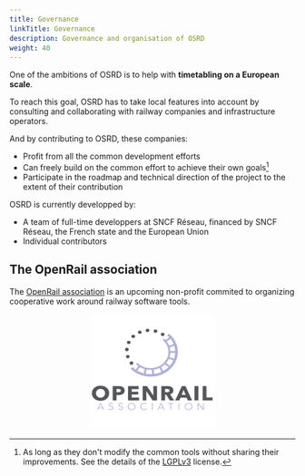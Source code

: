 ```yaml
---
title: Governance
linkTitle: Governance
description: Governance and organisation of OSRD
weight: 40
---
```


One of the ambitions of OSRD is to help with **timetabling on a European scale**.

To reach this goal, OSRD has to take local features into account by consulting and collaborating with railway companies and infrastructure operators.

And by contributing to OSRD, these companies:

- Profit from all the common development efforts
- Can freely build on the common effort to achieve their own goals[^license]
- Participate in the roadmap and technical direction of the project to the extent of their contribution

[^license]: As long as they don't modify the common tools without sharing their improvements. See the details of the [LGPLv3](https://www.gnu.org/licenses/lgpl-3.0.en.html) license.

OSRD is currently developped by:

- A team of full-time developpers at SNCF Réseau, financed by SNCF Réseau, the French state and the European Union
- Individual contributors

## The OpenRail association

The [OpenRail association](https://openrailassociation.org/) is an upcoming non-profit commited to organizing cooperative work around railway software tools.

<a href="https://openrailassociation.org/"><img class="marginauto" src="logo-openrail-association.png" alt="OpenRail association"></a>

<style>
.marginauto {
	margin: 10px auto 20px;
	display: block;
	width:220px;
	height:200px;
}
.marginauto:hover {
	filter: brightness(80%);
	transition: all 0.5s;
}
</style>
